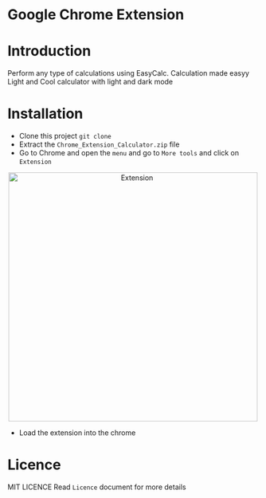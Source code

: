 # Google Chrome Extension
# Introduction
  Perform any type of calculations using EasyCalc. Calculation made easyy
  Light and Cool calculator with light and dark mode


# Installation

- Clone this project `git clone`
- Extract the `Chrome_Extension_Calculator.zip` file
- Go to Chrome and open the `menu` and go to `More tools` and click on `Extension`
<p align="center"><img width="500" alt="Extension" src="https://user-images.githubusercontent.com/91727830/156374353-fe0a8ecc-ebfb-420e-bf68-2122b2478d21.png"></p>

- Load the extension into the chrome

# Licence

MIT LICENCE
Read `Licence` document for more details


